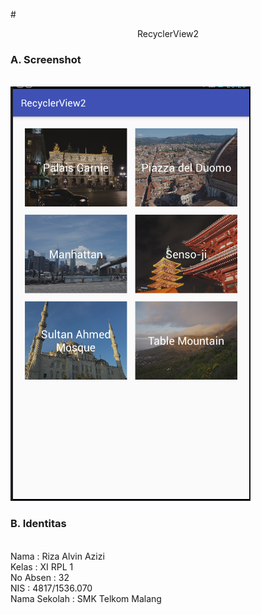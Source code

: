 #<p align="center"> RecyclerView2 </p>

### A. Screenshot
<br>![Gambar1](https://github.com/rizaalvinazizi/RecyclerView2/blob/master/2a.PNG)

### B. Identitas
<br>Nama : Riza Alvin Azizi
<br>Kelas : XI RPL 1
<br>No Absen : 32
<br>NIS : 4817/1536.070
<br>Nama Sekolah : SMK Telkom Malang
